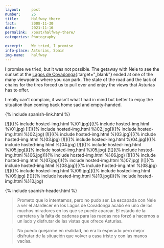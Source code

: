 ```yaml
---
layout:		post
number:		26
title:  	Halfway there
fact:   	2008-11-30
date:   	2021-11-16
permalink:	/post/halfway-there/
categories: Photography

excerpt: 	We tried, I promise
info-place: Asturias, Spain
img-name:	halfway
---
```



I promise we tried, but it was not possible. The getaway with Nele to see the sunset at the [Lagos de Covadonga](https://en.wikipedia.org/wiki/Lakes_of_Covadonga){:target="_blank"} ended at one of the many viewpoints where you can park. The state of the road and the lack of chains for the tires forced us to pull over and enjoy the views that Asturias has to offer.

I really can't complain, it wasn't what I had in mind but better to enjoy the situation than coming back home sad and empty-handed.

{% include spanish-link.html %}

<div class="gallery-{{ page.layout }}" markdown="1">

[![]({% include hosted-img.html %}01.jpg)]({% include hosted-img.html %}01.jpg)
[![]({% include hosted-img.html %}02.jpg)]({% include hosted-img.html %}02.jpg)
[![]({% include hosted-img.html %}03.jpg)]({% include hosted-img.html %}03.jpg)
[![]({% include hosted-img.html %}04.jpg)]({% include hosted-img.html %}04.jpg)
[![]({% include hosted-img.html %}05.jpg)]({% include hosted-img.html %}05.jpg)
[![]({% include hosted-img.html %}06.jpg)]({% include hosted-img.html %}06.jpg)
[![]({% include hosted-img.html %}07.jpg)]({% include hosted-img.html %}07.jpg)
[![]({% include hosted-img.html %}08.jpg)]({% include hosted-img.html %}08.jpg)
[![]({% include hosted-img.html %}09.jpg)]({% include hosted-img.html %}09.jpg)
[![]({% include hosted-img.html %}10.jpg)]({% include hosted-img.html %}10.jpg)

</div>

{% include spanish-header.html %}

> Prometo que lo intentamos, pero no pudo ser. La escapada con Nele a ver el atardecer en los Lagos de Covadonga acabó en uno de los muchos miradores en los que se puede aparcar. El estado de la carretera y la falta de cadenas para las ruedas nos forzó a hacernos a un lado y disfrutar de las vistas que ofrece Asturias.

> No puedo quejarme en realidad, no era lo esperado pero mejor disfrutar de la situación que volver a casa triste y con las manos vacías.